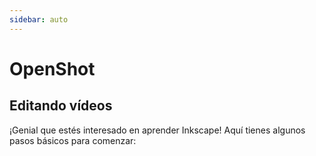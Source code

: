 ```yaml
---
sidebar: auto
---
```


# OpenShot

## Editando vídeos

¡Genial que estés interesado en aprender Inkscape! Aquí tienes algunos pasos básicos para comenzar:
